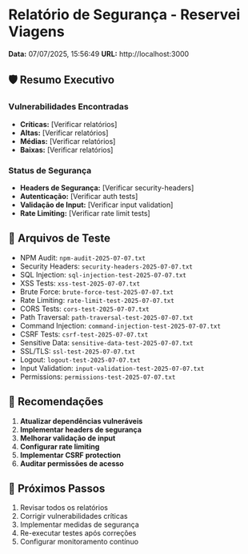 # Relatório de Segurança - Reservei Viagens
**Data:** 07/07/2025, 15:56:49
**URL:** http://localhost:3000

## 🛡️ Resumo Executivo

### Vulnerabilidades Encontradas
- **Críticas:** [Verificar relatórios]
- **Altas:** [Verificar relatórios]
- **Médias:** [Verificar relatórios]
- **Baixas:** [Verificar relatórios]

### Status de Segurança
- **Headers de Segurança:** [Verificar security-headers]
- **Autenticação:** [Verificar auth tests]
- **Validação de Input:** [Verificar input validation]
- **Rate Limiting:** [Verificar rate limit tests]

## 📁 Arquivos de Teste
- NPM Audit: `npm-audit-2025-07-07.txt`
- Security Headers: `security-headers-2025-07-07.txt`
- SQL Injection: `sql-injection-test-2025-07-07.txt`
- XSS Tests: `xss-test-2025-07-07.txt`
- Brute Force: `brute-force-test-2025-07-07.txt`
- Rate Limiting: `rate-limit-test-2025-07-07.txt`
- CORS Tests: `cors-test-2025-07-07.txt`
- Path Traversal: `path-traversal-test-2025-07-07.txt`
- Command Injection: `command-injection-test-2025-07-07.txt`
- CSRF Tests: `csrf-test-2025-07-07.txt`
- Sensitive Data: `sensitive-data-test-2025-07-07.txt`
- SSL/TLS: `ssl-test-2025-07-07.txt`
- Logout: `logout-test-2025-07-07.txt`
- Input Validation: `input-validation-test-2025-07-07.txt`
- Permissions: `permissions-test-2025-07-07.txt`

## 🚨 Recomendações
1. **Atualizar dependências vulneráveis**
2. **Implementar headers de segurança**
3. **Melhorar validação de input**
4. **Configurar rate limiting**
5. **Implementar CSRF protection**
6. **Auditar permissões de acesso**

## 🔧 Próximos Passos
1. Revisar todos os relatórios
2. Corrigir vulnerabilidades críticas
3. Implementar medidas de segurança
4. Re-executar testes após correções
5. Configurar monitoramento contínuo
